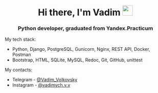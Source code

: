 <h1 align="center">Hi there, I'm Vadim
<img src="https://github.com/blackcater/blackcater/raw/main/images/Hi.gif" height="32"/></h1>
<h3 align="center">Python developer, graduated from Yandex.Practicum </h3>


My tech stack:

- Python, Django, PostgreSQL, Gunicorn, Nginx, REST API, Docker, Postman
- Bootstrap, HTML, SQLite, MySQL, Redoc, Git, GitHub, unittest

My contacts:

- Telegram - <a href="https://t.me/vadim_volkovsky" target="_blank">@Vadim_Volkovsky</a> 
- Instagram - <a href="https://www.instagram.com/vadimych.v.v/" target="_blank">@vadimych.v.v</a>


